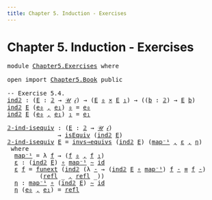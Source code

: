 ```yaml
---
title: Chapter 5. Induction - Exercises
---
```


# Chapter 5. Induction - Exercises

<pre class="Agda"><a id="94" class="Keyword">module</a> <a id="101" href="Chapter5.Exercises.html" class="Module">Chapter5.Exercises</a> <a id="120" class="Keyword">where</a>

<a id="127" class="Keyword">open</a> <a id="132" class="Keyword">import</a> <a id="139" href="Chapter5.Book.html" class="Module">Chapter5.Book</a> <a id="153" class="Keyword">public</a>

<a id="161" class="Comment">-- Exercise 5.4.</a>
<a id="ind𝟚"></a><a id="178" href="Chapter5.Exercises.html#178" class="Function">ind𝟚</a> <a id="183" class="Symbol">:</a> <a id="185" class="Symbol">(</a><a id="186" href="Chapter5.Exercises.html#186" class="Bound">E</a> <a id="188" class="Symbol">:</a> <a id="190" href="Chapter1.Book.html#2832" class="Function">𝟚</a> <a id="192" class="Symbol">→</a> <a id="194" href="Chapter1.Book.html#343" class="Function">𝒰</a> <a id="196" href="Chapter1.Book.html#328" class="Generalizable">𝒾</a><a id="197" class="Symbol">)</a> <a id="199" class="Symbol">→</a> <a id="201" class="Symbol">(</a><a id="202" href="Chapter5.Exercises.html#186" class="Bound">E</a> <a id="204" href="Chapter1.Book.html#2858" class="InductiveConstructor">₀</a> <a id="206" href="Chapter1.Book.html#1653" class="Function Operator">×</a> <a id="208" href="Chapter5.Exercises.html#186" class="Bound">E</a> <a id="210" href="Chapter1.Book.html#2876" class="InductiveConstructor">₁</a><a id="211" class="Symbol">)</a> <a id="213" class="Symbol">→</a> <a id="215" class="Symbol">((</a><a id="217" href="Chapter5.Exercises.html#217" class="Bound">b</a> <a id="219" class="Symbol">:</a> <a id="221" href="Chapter1.Book.html#2832" class="Function">𝟚</a><a id="222" class="Symbol">)</a> <a id="224" class="Symbol">→</a> <a id="226" href="Chapter5.Exercises.html#186" class="Bound">E</a> <a id="228" href="Chapter5.Exercises.html#217" class="Bound">b</a><a id="229" class="Symbol">)</a>
<a id="231" href="Chapter5.Exercises.html#178" class="Function">ind𝟚</a> <a id="236" href="Chapter5.Exercises.html#236" class="Bound">E</a> <a id="238" class="Symbol">(</a><a id="239" href="Chapter5.Exercises.html#239" class="Bound">e₀</a> <a id="242" href="Chapter1.Book.html#1499" class="InductiveConstructor Operator">,</a> <a id="244" href="Chapter5.Exercises.html#244" class="Bound">e₁</a><a id="246" class="Symbol">)</a> <a id="248" href="Chapter1.Book.html#2858" class="InductiveConstructor">₀</a> <a id="250" class="Symbol">=</a> <a id="252" href="Chapter5.Exercises.html#239" class="Bound">e₀</a>
<a id="255" href="Chapter5.Exercises.html#178" class="Function">ind𝟚</a> <a id="260" href="Chapter5.Exercises.html#260" class="Bound">E</a> <a id="262" class="Symbol">(</a><a id="263" href="Chapter5.Exercises.html#263" class="Bound">e₀</a> <a id="266" href="Chapter1.Book.html#1499" class="InductiveConstructor Operator">,</a> <a id="268" href="Chapter5.Exercises.html#268" class="Bound">e₁</a><a id="270" class="Symbol">)</a> <a id="272" href="Chapter1.Book.html#2876" class="InductiveConstructor">₁</a> <a id="274" class="Symbol">=</a> <a id="276" href="Chapter5.Exercises.html#268" class="Bound">e₁</a>

<a id="𝟚-ind-isequiv"></a><a id="280" href="Chapter5.Exercises.html#280" class="Function">𝟚-ind-isequiv</a> <a id="294" class="Symbol">:</a> <a id="296" class="Symbol">(</a><a id="297" href="Chapter5.Exercises.html#297" class="Bound">E</a> <a id="299" class="Symbol">:</a> <a id="301" href="Chapter1.Book.html#2832" class="Function">𝟚</a> <a id="303" class="Symbol">→</a> <a id="305" href="Chapter1.Book.html#343" class="Function">𝒰</a> <a id="307" href="Chapter1.Book.html#328" class="Generalizable">𝒾</a><a id="308" class="Symbol">)</a>
              <a id="324" class="Symbol">→</a> <a id="326" href="Chapter2.Book.html#7440" class="Function">isEquiv</a> <a id="334" class="Symbol">(</a><a id="335" href="Chapter5.Exercises.html#178" class="Function">ind𝟚</a> <a id="340" href="Chapter5.Exercises.html#297" class="Bound">E</a><a id="341" class="Symbol">)</a>
<a id="343" href="Chapter5.Exercises.html#280" class="Function">𝟚-ind-isequiv</a> <a id="357" href="Chapter5.Exercises.html#357" class="Bound">E</a> <a id="359" class="Symbol">=</a> <a id="361" href="Chapter2.Book.html#7612" class="Function">invs⇒equivs</a> <a id="373" class="Symbol">(</a><a id="374" href="Chapter5.Exercises.html#178" class="Function">ind𝟚</a> <a id="379" href="Chapter5.Exercises.html#357" class="Bound">E</a><a id="380" class="Symbol">)</a> <a id="382" class="Symbol">(</a><a id="383" href="Chapter5.Exercises.html#407" class="Function">map⁻¹</a> <a id="389" href="Chapter1.Book.html#1499" class="InductiveConstructor Operator">,</a> <a id="391" href="Chapter5.Exercises.html#435" class="Function">ε</a> <a id="393" href="Chapter1.Book.html#1499" class="InductiveConstructor Operator">,</a> <a id="395" href="Chapter5.Exercises.html#547" class="Function">η</a><a id="396" class="Symbol">)</a>
 <a id="399" class="Keyword">where</a>
  <a id="407" href="Chapter5.Exercises.html#407" class="Function">map⁻¹</a> <a id="413" class="Symbol">=</a> <a id="415" class="Symbol">λ</a> <a id="417" href="Chapter5.Exercises.html#417" class="Bound">f</a> <a id="419" class="Symbol">→</a> <a id="421" class="Symbol">(</a><a id="422" href="Chapter5.Exercises.html#417" class="Bound">f</a> <a id="424" href="Chapter1.Book.html#2858" class="InductiveConstructor">₀</a> <a id="426" href="Chapter1.Book.html#1499" class="InductiveConstructor Operator">,</a> <a id="428" href="Chapter5.Exercises.html#417" class="Bound">f</a> <a id="430" href="Chapter1.Book.html#2876" class="InductiveConstructor">₁</a><a id="431" class="Symbol">)</a>
  <a id="435" href="Chapter5.Exercises.html#435" class="Function">ε</a> <a id="437" class="Symbol">:</a> <a id="439" class="Symbol">(</a><a id="440" href="Chapter5.Exercises.html#178" class="Function">ind𝟚</a> <a id="445" href="Chapter5.Exercises.html#357" class="Bound">E</a><a id="446" class="Symbol">)</a> <a id="448" href="Chapter1.Exercises.html#181" class="Function Operator">∘</a> <a id="450" href="Chapter5.Exercises.html#407" class="Function">map⁻¹</a> <a id="456" href="Chapter2.Book.html#5694" class="Function Operator">∼</a> <a id="458" href="Chapter1.Book.html#921" class="Function">id</a>
  <a id="463" href="Chapter5.Exercises.html#435" class="Function">ε</a> <a id="465" href="Chapter5.Exercises.html#465" class="Bound">f</a> <a id="467" class="Symbol">=</a> <a id="469" href="Chapter2.Book.html#14475" class="Function">funext</a> <a id="476" class="Symbol">(</a><a id="477" href="Chapter5.Exercises.html#178" class="Function">ind𝟚</a> <a id="482" class="Symbol">(λ</a> <a id="485" href="Chapter5.Exercises.html#485" class="Bound">-</a> <a id="487" class="Symbol">→</a> <a id="489" class="Symbol">(</a><a id="490" href="Chapter5.Exercises.html#178" class="Function">ind𝟚</a> <a id="495" href="Chapter5.Exercises.html#357" class="Bound">E</a> <a id="497" href="Chapter1.Exercises.html#181" class="Function Operator">∘</a> <a id="499" href="Chapter5.Exercises.html#407" class="Function">map⁻¹</a><a id="504" class="Symbol">)</a> <a id="506" href="Chapter5.Exercises.html#465" class="Bound">f</a> <a id="508" href="Chapter5.Exercises.html#485" class="Bound">-</a> <a id="510" href="Chapter1.Book.html#3971" class="Function Operator">≡</a> <a id="512" href="Chapter5.Exercises.html#465" class="Bound">f</a> <a id="514" href="Chapter5.Exercises.html#485" class="Bound">-</a><a id="515" class="Symbol">)</a>
         <a id="526" class="Symbol">(</a><a id="527" href="Chapter1.Book.html#3931" class="InductiveConstructor">refl</a> <a id="532" class="Symbol">_</a> <a id="534" href="Chapter1.Book.html#1499" class="InductiveConstructor Operator">,</a> <a id="536" href="Chapter1.Book.html#3931" class="InductiveConstructor">refl</a> <a id="541" class="Symbol">_))</a>
  <a id="547" href="Chapter5.Exercises.html#547" class="Function">η</a> <a id="549" class="Symbol">:</a> <a id="551" href="Chapter5.Exercises.html#407" class="Function">map⁻¹</a> <a id="557" href="Chapter1.Exercises.html#181" class="Function Operator">∘</a> <a id="559" class="Symbol">(</a><a id="560" href="Chapter5.Exercises.html#178" class="Function">ind𝟚</a> <a id="565" href="Chapter5.Exercises.html#357" class="Bound">E</a><a id="566" class="Symbol">)</a> <a id="568" href="Chapter2.Book.html#5694" class="Function Operator">∼</a> <a id="570" href="Chapter1.Book.html#921" class="Function">id</a>
  <a id="575" href="Chapter5.Exercises.html#547" class="Function">η</a> <a id="577" class="Symbol">(</a><a id="578" href="Chapter5.Exercises.html#578" class="Bound">e₀</a> <a id="581" href="Chapter1.Book.html#1499" class="InductiveConstructor Operator">,</a> <a id="583" href="Chapter5.Exercises.html#583" class="Bound">e₁</a><a id="585" class="Symbol">)</a> <a id="587" class="Symbol">=</a> <a id="589" href="Chapter1.Book.html#3931" class="InductiveConstructor">refl</a> <a id="594" class="Symbol">_</a>
</pre>